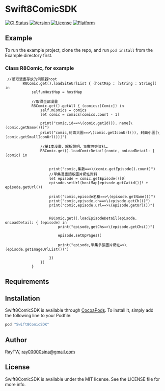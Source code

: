 # Swift8ComicSDK

[![CI Status](http://img.shields.io/travis/RayTW/Swift8ComicSDK.svg?style=flat)](https://travis-ci.org/RayTW/Swift8ComicSDK)
[![Version](https://img.shields.io/cocoapods/v/Swift8ComicSDK.svg?style=flat)](http://cocoapods.org/pods/Swift8ComicSDK)
[![License](https://img.shields.io/cocoapods/l/Swift8ComicSDK.svg?style=flat)](http://cocoapods.org/pods/Swift8ComicSDK)
[![Platform](https://img.shields.io/cocoapods/p/Swift8ComicSDK.svg?style=flat)](http://cocoapods.org/pods/Swift8ComicSDK)

## Example

To run the example project, clone the repo, and run `pod install` from the Example directory first.

### Class R8Comic, for example
```
 //讀取漫畫存放的伺服器host
        R8Comic.get().loadSiteUrlList { (hostMap : [String : String]) in
            self.mHostMap = hostMap
            
            //取得全部漫畫
            R8Comic.get().getAll { (comics:[Comic]) in
                self.mComics = comics
                let comic = comics[comics.count - 1]
                
                print("comic,id==>\(comic.getId()), name[\(comic.getName())]")
                print("comic,封面大圖==>\(comic.getIconUrl()), 封面小圖[\(comic.getSmallIconUrl())]")
                
                //單1本漫畫，解析說明、集數等等資料…
                R8Comic.get().loadComicDetail(comic, onLoadDetail: { (comic) in
                    
                    
                    print("comic,集數==>\(comic.getEpisode().count)")
                    //單集漫畫讀取圖片網址資料
                    let episode = comic.getEpisode()[0]
                    episode.setUrl(hostMap[episode.getCatid()]! + episode.getUrl())
                    
                    print("comic,episode名稱==>\(episode.getName())")
                    print("comic,episode,ch==>\(episode.getCh())")
                    print("comic,episode,url==>\(episode.getUrl())")
                    
                    
                    R8Comic.get().loadEpisodeDetail(episode, onLoadDetail: { (episode) in
                        print("episode,getChs=>\(episode.getChs())")
                        
                        episode.setUpPages()
                        
                        print("episode,單集多張圖片網址=>\(episode.getImageUrlList())")
                        
                    })
                })
            }
```

## Requirements

## Installation

Swift8ComicSDK is available through [CocoaPods](http://cocoapods.org). To install
it, simply add the following line to your Podfile:

```ruby
pod "Swift8ComicSDK"
```

## Author

RayTW, ray00000sina@gmail.com

## License

Swift8ComicSDK is available under the MIT license. See the LICENSE file for more info.
